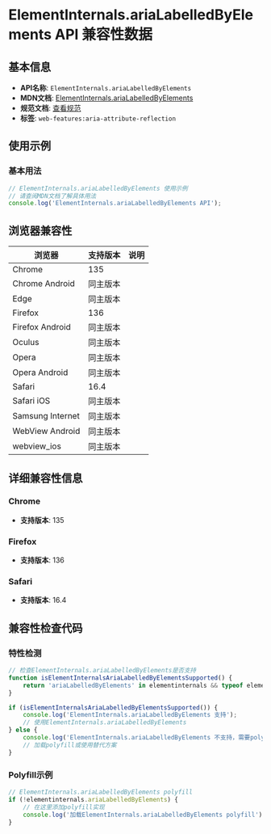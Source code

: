 # ElementInternals.ariaLabelledByElements API 兼容性数据

## 基本信息

- **API名称**: `ElementInternals.ariaLabelledByElements`
- **MDN文档**: [ElementInternals.ariaLabelledByElements](https://developer.mozilla.org/docs/Web/API/ElementInternals/ariaLabelledByElements)
- **规范文档**: [查看规范](https://w3c.github.io/aria/#dom-ariamixin-arialabelledbyelements)
- **标签**: `web-features:aria-attribute-reflection`

## 使用示例

### 基本用法

```javascript
// ElementInternals.ariaLabelledByElements 使用示例
// 请查阅MDN文档了解具体用法
console.log('ElementInternals.ariaLabelledByElements API');
```

## 浏览器兼容性

| 浏览器 | 支持版本 | 说明 |
|--------|----------|------|
| Chrome | 135 |  |
| Chrome Android | 同主版本 |  |
| Edge | 同主版本 |  |
| Firefox | 136 |  |
| Firefox Android | 同主版本 |  |
| Oculus | 同主版本 |  |
| Opera | 同主版本 |  |
| Opera Android | 同主版本 |  |
| Safari | 16.4 |  |
| Safari iOS | 同主版本 |  |
| Samsung Internet | 同主版本 |  |
| WebView Android | 同主版本 |  |
| webview_ios | 同主版本 |  |

## 详细兼容性信息

### Chrome

- **支持版本**: 135

### Firefox

- **支持版本**: 136

### Safari

- **支持版本**: 16.4

## 兼容性检查代码

### 特性检测

```javascript
// 检查ElementInternals.ariaLabelledByElements是否支持
function isElementInternalsAriaLabelledByElementsSupported() {
    return 'ariaLabelledByElements' in elementinternals && typeof elementinternals.ariaLabelledByElements === 'function';
}

if (isElementInternalsAriaLabelledByElementsSupported()) {
    console.log('ElementInternals.ariaLabelledByElements 支持');
    // 使用ElementInternals.ariaLabelledByElements
} else {
    console.log('ElementInternals.ariaLabelledByElements 不支持，需要polyfill');
    // 加载polyfill或使用替代方案
}
```

### Polyfill示例

```javascript
// ElementInternals.ariaLabelledByElements polyfill
if (!elementinternals.ariaLabelledByElements) {
    // 在这里添加polyfill实现
    console.log('加载ElementInternals.ariaLabelledByElements polyfill');
}
```

